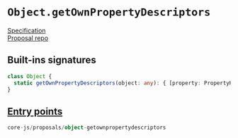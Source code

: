 # `Object.getOwnPropertyDescriptors`
[Specification](https://tc39.es/proposal-object-getownpropertydescriptors/)\
[Proposal repo](https://github.com/tc39/proposal-object-getownpropertydescriptors)

## Built-ins signatures
```ts
class Object {
  static getOwnPropertyDescriptors(object: any): { [property: PropertyKey]: PropertyDescriptor };
}
```

## [Entry points]({docs-version}/docs/usage#h-entry-points)
```ts
core-js/proposals/object-getownpropertydescriptors
```
